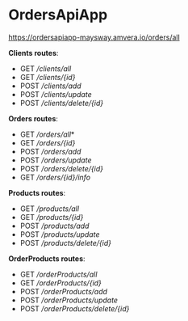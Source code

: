 # OrdersApiApp

https://ordersapiapp-maysway.amvera.io/orders/all


**Clients routes**:

* GET  */clients/all*
* GET  */clients/{id}*
* POST */clients/add*
* POST */clients/update*
* POST */clients/delete/{id}*


**Orders routes**:

* GET  */orders/all**
* GET  */orders/{id}*
* POST */orders/add*
* POST */orders/update*
* POST */orders/delete/{id}*
* GET  */orders/{id}/info*


**Products routes**:

* GET  */products/all*
* GET  */products/{id}*
* POST */products/add*
* POST */products/update*
* POST */products/delete/{id}*


**OrderProducts routes**:

* GET  */orderProducts/all*
* GET  */orderProducts/{id}*
* POST */orderProducts/add*
* POST */orderProducts/update*
* POST */orderProducts/delete/{id}*
